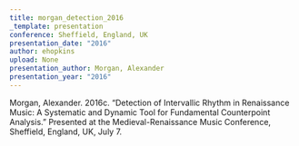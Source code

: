 ```yaml
---
title: morgan_detection_2016
_template: presentation
conference: Sheffield, England, UK
presentation_date: "2016"
author: ehopkins
upload: None
presentation_author: Morgan, Alexander
presentation_year: "2016"
---
```

Morgan, Alexander. 2016c. “Detection of Intervallic Rhythm in Renaissance Music: A Systematic and Dynamic Tool for Fundamental Counterpoint Analysis.” Presented at the Medieval-Renaissance Music Conference, Sheffield, England, UK, July 7.